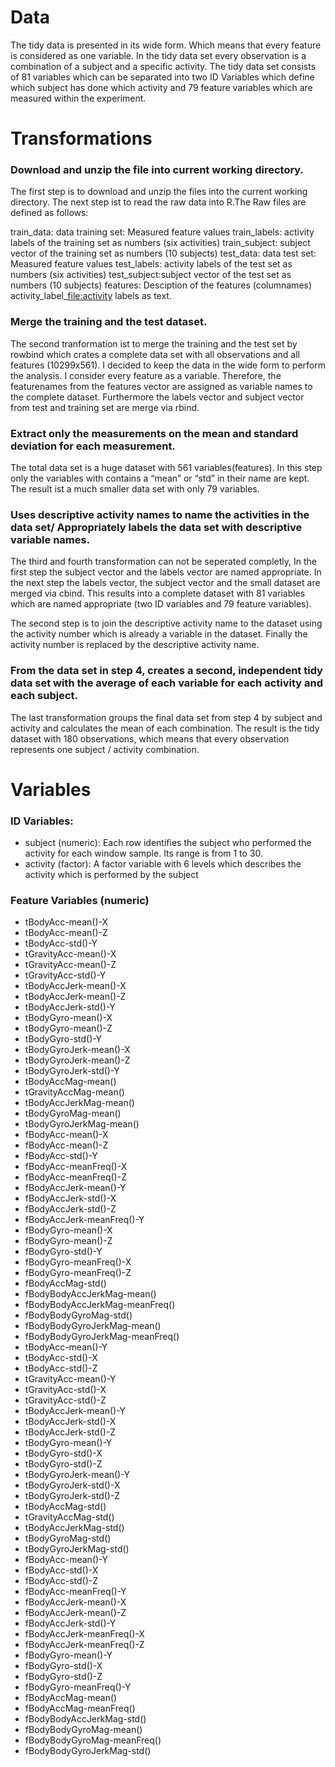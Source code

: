 Data
====

The tidy data is presented in its wide form. Which means that every
feature is considered as one variable. In the tidy data set every
observation is a combination of a subject and a specific activity. The
tidy data set consists of 81 variables which can be separated into two
ID Variables which define which subject has done which activity and 79
feature variables which are measured within the experiment.

Transformations
===============

### Download and unzip the file into current working directory.

The first step is to download and unzip the files into the current
working directory. The next step ist to read the raw data into R.The Raw
files are defined as follows:

train\_data: data training set: Measured feature values train\_labels:
activity labels of the training set as numbers (six activities)
train\_subject: subject vector of the training set as numbers (10
subjects) test\_data: data test set: Measured feature values
test\_labels: activity labels of the test set as numbers (six
activities) test\_subject:subject vector of the test set as numbers (10
subjects) features: Desciption of the features (columnames)
activity\_label\_<a href="file:activity" class="uri">file:activity</a>
labels as text.

### Merge the training and the test dataset.

The second tranformation ist to merge the training and the test set by
rowbind which crates a complete data set with all observations and all
features (10299x561). I decided to keep the data in the wide form to
perform the analysis. I consider every feature as a variable. Therefore,
the featurenames from the features vector are assigned as variable names
to the complete dataset. Furthermore the labels vector and subject
vector from test and training set are merge via rbind.

### Extract only the measurements on the mean and standard deviation for each measurement.

The total data set is a huge dataset with 561 variables(features). In
this step only the variables with contains a “mean” or “std” in their
name are kept. The result ist a much smaller data set with only 79
variables.

### Uses descriptive activity names to name the activities in the data set/ Appropriately labels the data set with descriptive variable names.

The third and fourth transformation can not be seperated completly, In
the first step the subject vector and the labels vector are named
appropriate. In the next step the labels vector, the subject vector and
the small dataset are merged via cbind. This results into a complete
dataset with 81 variables which are named appropriate (two ID variables
and 79 feature variables).

The second step is to join the descriptive activity name to the dataset
using the activity number which is already a variable in the dataset.
Finally the activity number is replaced by the descriptive activity
name.

### From the data set in step 4, creates a second, independent tidy data set with the average of each variable for each activity and each subject.

The last transformation groups the final data set from step 4 by subject
and activity and calculates the mean of each combination. The result is
the tidy dataset with 180 observations, which means that every
observation represents one subject / activity combination.

Variables
=========

### ID Variables:

-   subject (numeric): Each row identifies the subject who performed the
    activity for each window sample. Its range is from 1 to 30.
-   activity (factor): A factor variable with 6 levels which describes
    the activity which is performed by the subject

### Feature Variables (numeric)

-   tBodyAcc-mean()-X
-   tBodyAcc-mean()-Z
-   tBodyAcc-std()-Y
-   tGravityAcc-mean()-X
-   tGravityAcc-mean()-Z
-   tGravityAcc-std()-Y
-   tBodyAccJerk-mean()-X
-   tBodyAccJerk-mean()-Z
-   tBodyAccJerk-std()-Y
-   tBodyGyro-mean()-X
-   tBodyGyro-mean()-Z
-   tBodyGyro-std()-Y
-   tBodyGyroJerk-mean()-X
-   tBodyGyroJerk-mean()-Z
-   tBodyGyroJerk-std()-Y
-   tBodyAccMag-mean()
-   tGravityAccMag-mean()
-   tBodyAccJerkMag-mean()
-   tBodyGyroMag-mean()
-   tBodyGyroJerkMag-mean()
-   fBodyAcc-mean()-X
-   fBodyAcc-mean()-Z
-   fBodyAcc-std()-Y
-   fBodyAcc-meanFreq()-X
-   fBodyAcc-meanFreq()-Z
-   fBodyAccJerk-mean()-Y
-   fBodyAccJerk-std()-X
-   fBodyAccJerk-std()-Z
-   fBodyAccJerk-meanFreq()-Y
-   fBodyGyro-mean()-X
-   fBodyGyro-mean()-Z
-   fBodyGyro-std()-Y
-   fBodyGyro-meanFreq()-X
-   fBodyGyro-meanFreq()-Z
-   fBodyAccMag-std()
-   fBodyBodyAccJerkMag-mean()
-   fBodyBodyAccJerkMag-meanFreq()
-   fBodyBodyGyroMag-std()
-   fBodyBodyGyroJerkMag-mean()
-   fBodyBodyGyroJerkMag-meanFreq()
-   tBodyAcc-mean()-Y
-   tBodyAcc-std()-X
-   tBodyAcc-std()-Z
-   tGravityAcc-mean()-Y
-   tGravityAcc-std()-X
-   tGravityAcc-std()-Z
-   tBodyAccJerk-mean()-Y
-   tBodyAccJerk-std()-X
-   tBodyAccJerk-std()-Z
-   tBodyGyro-mean()-Y
-   tBodyGyro-std()-X
-   tBodyGyro-std()-Z
-   tBodyGyroJerk-mean()-Y
-   tBodyGyroJerk-std()-X
-   tBodyGyroJerk-std()-Z
-   tBodyAccMag-std()
-   tGravityAccMag-std()
-   tBodyAccJerkMag-std()
-   tBodyGyroMag-std()
-   tBodyGyroJerkMag-std()
-   fBodyAcc-mean()-Y
-   fBodyAcc-std()-X
-   fBodyAcc-std()-Z
-   fBodyAcc-meanFreq()-Y
-   fBodyAccJerk-mean()-X
-   fBodyAccJerk-mean()-Z
-   fBodyAccJerk-std()-Y
-   fBodyAccJerk-meanFreq()-X
-   fBodyAccJerk-meanFreq()-Z
-   fBodyGyro-mean()-Y
-   fBodyGyro-std()-X
-   fBodyGyro-std()-Z
-   fBodyGyro-meanFreq()-Y
-   fBodyAccMag-mean()
-   fBodyAccMag-meanFreq()
-   fBodyBodyAccJerkMag-std()
-   fBodyBodyGyroMag-mean()
-   fBodyBodyGyroMag-meanFreq()
-   fBodyBodyGyroJerkMag-std()

